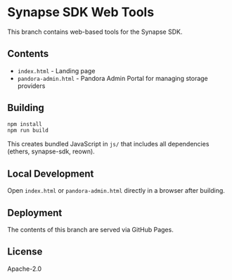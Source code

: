 # Synapse SDK Web Tools

This branch contains web-based tools for the Synapse SDK.

## Contents

- `index.html` - Landing page
- `pandora-admin.html` - Pandora Admin Portal for managing storage providers

## Building

```bash
npm install
npm run build
```

This creates bundled JavaScript in `js/` that includes all dependencies (ethers, synapse-sdk, reown).

## Local Development

Open `index.html` or `pandora-admin.html` directly in a browser after building.

## Deployment

The contents of this branch are served via GitHub Pages.

## License

Apache-2.0

